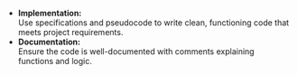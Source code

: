 
   - **Implementation:**  
     Use specifications and pseudocode to write clean, functioning code that meets project requirements.
   - **Documentation:**  
     Ensure the code is well-documented with comments explaining functions and logic.
